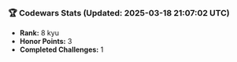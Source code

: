 ### 🏆 Codewars Stats (Updated: 2025-03-18 21:07:02 UTC)

- **Rank:** 8 kyu
- **Honor Points:** 3
- **Completed Challenges:** 1
